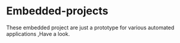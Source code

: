 # Embedded-projects
These embedded project are just a prototype for various automated applications ,Have a look.
